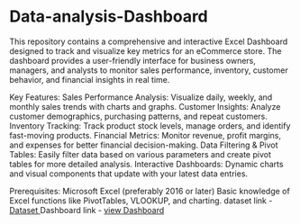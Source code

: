 # Data-analysis-Dashboard
This repository contains a comprehensive and interactive Excel Dashboard designed to track and visualize key metrics for an eCommerce store. The dashboard provides a user-friendly interface for business owners, managers, and analysts to monitor sales performance, inventory, customer behavior, and financial insights in real time.

Key Features:
Sales Performance Analysis: Visualize daily, weekly, and monthly sales trends with charts and graphs.
Customer Insights: Analyze customer demographics, purchasing patterns, and repeat customers.
Inventory Tracking: Track product stock levels, manage orders, and identify fast-moving products.
Financial Metrics: Monitor revenue, profit margins, and expenses for better financial decision-making.
Data Filtering & Pivot Tables: Easily filter data based on various parameters and create pivot tables for more detailed analysis.
Interactive Dashboards: Dynamic charts and visual components that update with your latest data entries.

Prerequisites:
Microsoft Excel (preferably 2016 or later)
Basic knowledge of Excel functions like PivotTables, VLOOKUP, and charting.
dataset link - <a href="https://github.com/Sachin7exe/Data-analysis-Dashboard/blob/main/vrinda%20dash.xlsx">Dataset </a>
Dashboard link - <a href ="https://github.com/Sachin7exe/Data-analysis-Dashboard/blob/main/dashboard.jpg"> view Dashboard </a>

